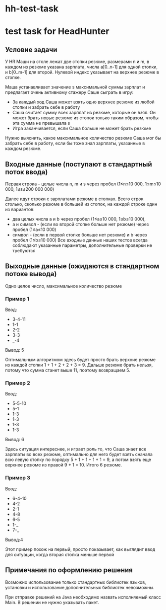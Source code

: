 # hh-test-task
# test task for HeadHunter

## Условие задачи

У HR Маши на столе лежат две стопки резюме, размерами n и m, в каждом из резюме указана зарплата, числа a[0..n-1] для одной стопки, и b[0..m-1] для второй. Нулевой индекс указывает на верхнее резюме в стопке.

Маша устанавливает значение s максимальной суммы зарплат и предлагает очень активному стажеру Саше сыграть в игру:

- За каждый ход Саша может взять одно верхнее резюме из любой стопки и забрать себе в работу
- Саша считает сумму всех зарплат из резюме, которые он взял. Он может брать новые резюме из стопок только таким образом, чтобы эта сумма не превышала s
- Игра заканчивается, если Саша больше не может брать резюме

Нужно выяснить, какое максимальное количество резюме Саша мог бы забрать себе в работу, если бы тоже знал зарплаты, указанные в каждом резюме.

## Входные данные (поступают в стандартный поток ввода)
Первая строка – целые числа n, m и s через пробел (1≤n≤10 000, 1≤m≤10 000, 1≤s≤200 000 000)

Далее идут строки с зарплатами резюме в стопках. Всего строк столько, сколько резюме в большей из стопок, на каждой строке один из вариантов:

- два целых числа a и b через пробел (1≤a≤10 000, 1≤b≤10 000),
- a и символ - (если во второй стопке больше нет резюме) через пробел (1≤a≤10 000)
- символ - (если в первой стопке больше нет резюме) и b через пробел (1≤b≤10 000)
Все входные данные наших тестов всегда соблюдают указанные параметры, дополнительные проверки не требуются


## Выходные данные (ожидаются в стандартном потоке вывода)
Одно целое число, максимальное количество резюме

### Пример 1
Ввод:

- 3-4-11
- 1-1
- 2-2
- 3-3
- _-4

Вывод: 5

Оптимальным алгоритмом здесь будет просто брать верхние резюме из каждой стопки 1 + 1 + 2 + 2 + 3 = 9. Дальше резюме брать нельзя, потому что сумма станет выше 11, поэтому возвращаем 5.

### Пример 2
Ввод:

- 5-5-10
- 5-1
- 1-3
- 1-3
- 1-3
- 1-3

Вывод: 6

Здесь ситуация интереснее, и играет роль то, что Саша знает все зарплаты во всех резюме, оптимально для него будет взять сначала всю левую стопку по порядку 5 + 1 + 1 + 1 + 1 = 9, а потом взять еще верхнее резюме из правой 9 + 1 = 10. Итого 6 резюме.


### Пример 3
Ввод:
- 6-4-10
- 4-2
- 2-1
- 4-8
- 6-5
- 1-_
- 7-_

Вывод:4

Этот пример похож на первый, просто показывает, как выглядит ввод для ситуации, когда вторая стопка меньше первой


## Примечания по оформлению решения
Возможно использование только стандартных библиотек языков, установки и использование дополнительных библиотек невозможны.

При отправке решений на Java необходимо назвать исполняемый класс Main. В решении не нужно указывать пакет.
